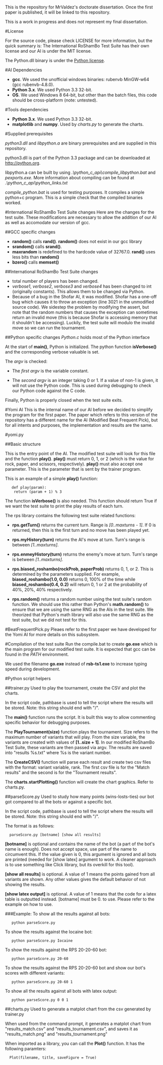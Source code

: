 This is the repository for MrValdez's doctorate dissertation. Once the first paper is published, it will be linked to this repository. 

This is a work in progress and does not represent my final dissertation.

#License

For the source code, please check LICENSE for more information, but the quick summary is: The International RoShamBo Test Suite has their own license and our AI is under the MIT license.

The Python.dll binary is under the [Python license](https://docs.python.org/3/license.html).

#AI Dependencies
 - **gcc**. We used the unofficial windows binaries: rubenvb MinGW-w64 (gcc rubenvb-4.8.0).
 - **Python 3.x**. We used Python 3.3 32-bit.
 - **OS**. We used Windows 8 64-bit, but other than the batch files, this code should be cross-platform (note: untested).

#Tools dependencies
 - **Python 3.x**. We used Python 3.3 32-bit.
 - **matplotlib** and **numpy**. Used by *charts.py* to generate the charts.

#Supplied prerequisites

*python3.dll* and *libpython.a* are binary prerequisites and are supplied in this repository. 

python3.dll is part of the Python 3.3 package and can be downloaded at http://python.org. 

libpython.a can be built by using *.\python_c_api\compile_libpython.bat* and *pexports.exe*. More information about compiling can be found at *.\python_c_api\python_links.txt*
    
*compile_python.bat* is used for testing purposes. It compiles a simple python+c program. This is a simple check that the compiled binaries worked.

#International RoShamBo Test Suite changes
Here are the changes for the test suite. These modifications are necessary to allow the addition of our AI as well as accomodate our version of gcc.

##GCC specific changes
- **random()** calls **rand()**. **random()** does not exist in our gcc library
- **srandom()** calls **srand()**. 
- **maxrandom** is redefined to the hardcode value of 32767.0. **rand()** uses less bits than **random()**
- **bzero()** calls **memset()**

##International RoShamBo Test Suite changes
  - total number of players has been changed.
  - *verbose1*, *verbose2*, *verbose3* and *verbose4* has been changed to int (originally constants). This allows them to be changed via Python.
  - Because of a bug in the Shofar AI, it was modified. Shofar has a one-off bug which causes it to throw an exception (line 3021 in the unmodified source code). We sidestep the problem by modifying the assert, but note that the random numbers that causes the exception can sometimes return an invalid move (this is because Shofar is accessing memory that it shouldn't be accessing). Luckily, the test suite will modulo the invalid move so we can run the tournament.
  
##Python specific changes
*Python.c* holds most of the Python interface
  
At the start of **main()**, Python is initialized. The python function **isVerbose()** and the corresponding verbose valuable is set.
  
The *argv* is checked:

- The *first argv* is the variable constant. 

- The *second argv* is an integer taking 0 or 1. If a value of non-1 is given, it will not use the Python code. This is used during debugging to check our Python code against the C code.

Finally, Python is properly closed when the test suite exits.

#Yomi AI
This is the internal name of our AI before we decided to simplify the program for the first paper. The paper which refers to this version of the repository has a different name for the AI (Modified Beat Frequent Pick), but for all intents and purposes, the implementation and results are the same.

#yomi.py

##Basic structure

This is the entry point of the AI. The modified test suite will look for this file and the function **play()**. **play()** must return 0, 1, or 2 (which is the value for rock, paper, and scissors, respectively). **play()** must also accept one parameter. This is the parameter that is sent by the trainer program.
 
This is an example of a simple **play()** function:

```
   def play(param):
    return (param + 1) % 3
```

  The function **isVerbose()** is also needed. This function should return True if we want the test suite to print the play results of each turn.
  
The rps library contains the following test suite related functions:

- **rps.getTurn()** returns the current turn. Range is *[0..maxturns - 1]*. If 0 is returned, then this is the first turn and no move has been played yet.

- **rps.myHistory(turn)** returns the AI's move at turn. Turn's range is between *[1..maxturns]*.

- **rps.enmeyHistory(turn)** returns the enemy's move at turn. Turn's range is between *[1..maxturns]*.

- **rps.biased_roshambo(rockProb, paperProb)** returns 0, 1, or 2. This is determined by the parameters supplied. For example, **biased_roshambo(1.0, 0.0)** returns 0, 100% of the time while **biased_roshambo(0.4, 0.2)** will return 0, 1 or 2 at the probability of 40%, 20%, 40% respectively.    

- **rps.random()** returns a random number using the test suite's random function. We should use this rather than Python's **math.random()** to ensure that we are using the same RNG as the AIs in the test suite. We theorized that Python's math library will also use the same RNG as the test suite, but we did not test for this.

#BeatFrequentPick.py
 Pleaes refer to the first paper we have developed for the Yomi AI for more details on this subsystem.
 
#Compilation of the test suite
 Run the compile.bat to create **go.exe** which is the main program for our modified test suite. It is expected that gcc can be found in the *PATH* environment.
 
 We used the filename **go.exe** instead of **rsb-ts1.exe** to increase typing speed during development.

#Python script helpers

##trainer.py
 Used to play the tournament, create the CSV and plot the charts.
 
 In the script code, pathbase is used to tell the script where the results will be stored. Note: this string should end with "/".

 The **main()** function runs the script. It is built this way to allow commenting specific behavior for debugging purposes.
 
 The **PlayTournament(size)** function plays the tournament. Size refers to the maximum number of variants that will play. From the size variable, the variants are created with values of **[1..size + 1]**. In our modified RoShamBo Test Suite, these variants are then passed via argv. The results are saved into "results %s.txt" where %s is the variant number.
 
 The **CreateCSV()** function will parse each result and create two csv files with the format: variant variable, rank. The first csv file is for the "Match results" and the second is for the "Tournament results".
 
 The **charts.startPlotting()** function will create the chart graphics. Refer to charts.py.

##parseScore.py
 Used to study how many points (wins-losts-ties) our bot got compared to all the bots or against a specific bot.

 In the script code, pathbase is used to tell the script where the results will be stored. Note: this string should end with "/".
  
 The format is as follows:
```shell
  parseScore.py [botname] [show all results]
```

  **[botname]** is optional and contains the name of the bot (a part of the bot's name is enough). Does not accept space, use part of the name to circumvent this. If the value given is 0, this argument is ignored and all bots are printed (needed for [show latex] argument to work. A cleaner approach is to use something like Click library, but its overkill for this tool).

  **[show all results]** is optional. A value of 1 means the points gained from all variants are shown. Any other values gives the default behavior of not showing the results.
  
  **[show latex output]** is optional. A value of 1 means that the code for a latex table is outputted instead. [botname] must be 0. to use. Please refer to the example on how to use. 
  
###Example:
  To show all the results against all bots:
```shell
   python parseScore.py
```

  To show the results against the Iocaine bot:
```shell
   python parseScore.py Iocaine
```

  To show the results against the RPS 20-20-60 bot:
```shell
   python parseScore.py 20-60
```
        
  To show the results against the RPS 20-20-60 bot and show our bot's scores with different variants:
```shell
   python parseScore.py 20-60 1
```

  To show all the results against all bots with latex output:
```shell
   python parseScore.py 0 0 1
```
   
##charts.py
 Used to generate a matplot chart from the csv generated by trainer.py
 
 When used from the command prompt, it generates a matplot chart from "results_match.csv" and "results_tournament.csv", and saves it as "results_match.png" and "results_tournament.png"
 
When imported as a library, you can call the **Plot()** function. It has the following paramters:
```
  Plot(filename, title, saveFigure = True)
```
